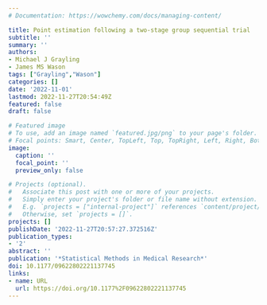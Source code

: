 ```yaml
---
# Documentation: https://wowchemy.com/docs/managing-content/

title: Point estimation following a two-stage group sequential trial
subtitle: ''
summary: ''
authors:
- Michael J Grayling
- James MS Wason
tags: ["Grayling","Wason"]
categories: []
date: '2022-11-01'
lastmod: 2022-11-27T20:54:49Z
featured: false
draft: false

# Featured image
# To use, add an image named `featured.jpg/png` to your page's folder.
# Focal points: Smart, Center, TopLeft, Top, TopRight, Left, Right, BottomLeft, Bottom, BottomRight.
image:
  caption: ''
  focal_point: ''
  preview_only: false

# Projects (optional).
#   Associate this post with one or more of your projects.
#   Simply enter your project's folder or file name without extension.
#   E.g. `projects = ["internal-project"]` references `content/project/deep-learning/index.md`.
#   Otherwise, set `projects = []`.
projects: []
publishDate: '2022-11-27T20:57:27.372516Z'
publication_types:
- '2'
abstract: ''
publication: '*Statistical Methods in Medical Research*'
doi: 10.1177/09622802221137745
links:
- name: URL
  url: https://doi.org/10.1177%2F09622802221137745
---
```


